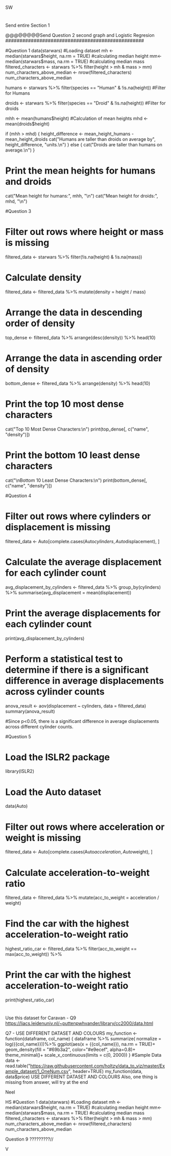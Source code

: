 












SW
#
Send entire Section 1

@@@@@@@@Send Question 2 second graph and Logistic Regresion #################################################


#Question 1 
data(starwars)  #Loading dataset
mh <- median(starwars$height, na.rm = TRUE) #calculating median height
mm<- median(starwars$mass, na.rm = TRUE)  #calculating median mass
filtered_characters <- starwars %>%
  filter(height > mh & mass > mm)
num_characters_above_median <- nrow(filtered_characters)
num_characters_above_median



humans <- starwars %>%
  filter(species == "Human" & !is.na(height))    #Filter for Humans

droids <- starwars %>%
  filter(species == "Droid" & !is.na(height))   #Filter for droids


mhh <- mean(humans$height)    #Calculation of mean heights
mhd <- mean(droids$height)    

if (mhh > mhd) {
  height_difference <- mean_height_humans - mean_height_droids
  cat("Humans are taller than droids on average by", height_difference, "units.\n")
} else {
  cat("Droids are taller than humans on average.\n")
}

# Print the mean heights for humans and droids
cat("Mean height for humans:", mhh, "\n")
cat("Mean height for droids:", mhd, "\n")



#Question 3


# Filter out rows where height or mass is missing
filtered_data <- starwars %>%
  filter(!is.na(height) & !is.na(mass))

# Calculate density 
filtered_data <- filtered_data %>%
  mutate(density = height / mass)

# Arrange the data in descending order of density 
top_dense <- filtered_data %>%
  arrange(desc(density)) %>%
  head(10)

# Arrange the data in ascending order of density 
bottom_dense <- filtered_data %>%
  arrange(density) %>%
  head(10)

# Print the top 10 most dense characters
cat("Top 10 Most Dense Characters:\n")
print(top_dense[, c("name", "density")])

# Print the bottom 10 least dense characters
cat("\nBottom 10 Least Dense Characters:\n")
print(bottom_dense[, c("name", "density")])



#Question 4

# Filter out rows where cylinders or displacement is missing
filtered_data <- Auto[complete.cases(Auto$cylinders, Auto$displacement), ]

# Calculate the average displacement for each cylinder count
avg_displacement_by_cylinders <- filtered_data %>%
  group_by(cylinders) %>%
  summarise(avg_displacement = mean(displacement))

# Print the average displacements for each cylinder count
print(avg_displacement_by_cylinders)

# Perform a statistical test to determine if there is a significant difference in average displacements across cylinder counts
anova_result <- aov(displacement ~ cylinders, data = filtered_data)
summary(anova_result)


#Since p<0.05, there is a significant difference in average displacements across different cylinder counts.


#Question 5
# Load the ISLR2 package
library(ISLR2)

# Load the Auto dataset
data(Auto)

# Filter out rows where acceleration or weight is missing
filtered_data <- Auto[complete.cases(Auto$acceleration, Auto$weight), ]

# Calculate acceleration-to-weight ratio
filtered_data <- filtered_data %>%
  mutate(acc_to_weight = acceleration / weight)

# Find the car with the highest acceleration-to-weight ratio
highest_ratio_car <- filtered_data %>%
  filter(acc_to_weight == max(acc_to_weight)) %>%
  

# Print the car with the highest acceleration-to-weight ratio
print(highest_ratio_car)


#
Use this dataset for Caravan - Q9
https://liacs.leidenuniv.nl/~puttenpwhvander/library/cc2000/data.html

Q7 - USE DIFFERENT DATASET AND COLOURS
my_function <- function(dataframe, col_name) {
  dataframe %>%
    summarize(
      normalize = log({{col_name}}))%>%
    ggplot(aes(x = {{col_name}}), na.rm = TRUE)+
    geom_density(fill = "#69b3a2", color="#e9ecef", alpha=0.8)+
    theme_minimal()+
    scale_x_continuous(limits = c(0, 2000))
}
#Sample Data
data <- read.table("https://raw.githubusercontent.com/holtzy/data_to_viz/master/Example_dataset/1_OneNum.csv", header=TRUE)
my_function(data, data$price)
USE DIFFERENT DATASET AND COLOURS
Also, one thing is missing from answer, will try at the end

Neel




HS
#Question 1 
data(starwars)  #Loading dataset
mh <- median(starwars$height, na.rm = TRUE) #calculating median height
mm<- median(starwars$mass, na.rm = TRUE)  #calculating median mass
filtered_characters <- starwars %>%
  filter(height > mh & mass > mm)
num_characters_above_median <- nrow(filtered_characters)
num_characters_above_median



Question 9 ?????????//






V

